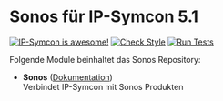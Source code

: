 # Sonos für IP-Symcon 5.1

[![IP-Symcon is awesome!](https://img.shields.io/badge/IP--Symcon-5.0-blue.svg)](https://www.symcon.de)
[![Check Style](https://github.com/symcon/Sonos/workflows/Check%20Style/badge.svg)](https://github.com/symcon/Sonos/actions)
[![Run Tests](https://github.com/symcon/Sonos/workflows/Run%20Tests/badge.svg)](https://github.com/symcon/Sonos/actions)

Folgende Module beinhaltet das Sonos Repository:

- __Sonos__ ([Dokumentation](https://www.symcon.de/service/dokumentation/modulreferenz/sonos/))  
    Verbindet IP-Symcon mit Sonos Produkten
